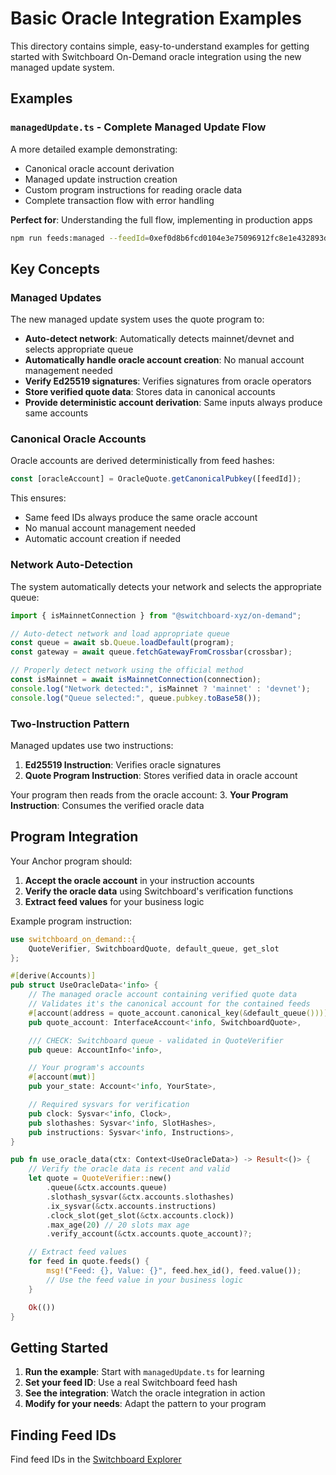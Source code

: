 # Basic Oracle Integration Examples

This directory contains simple, easy-to-understand examples for getting started with Switchboard On-Demand oracle integration using the new managed update system.

## Examples

### `managedUpdate.ts` - Complete Managed Update Flow
A more detailed example demonstrating:
- Canonical oracle account derivation
- Managed update instruction creation
- Custom program instructions for reading oracle data
- Complete transaction flow with error handling

**Perfect for**: Understanding the full flow, implementing in production apps

```bash
npm run feeds:managed --feedId=0xef0d8b6fcd0104e3e75096912fc8e1e432893da4f18faedaacca7e5875da620f
```

## Key Concepts

### Managed Updates
The new managed update system uses the quote program to:
- **Auto-detect network**: Automatically detects mainnet/devnet and selects appropriate queue
- **Automatically handle oracle account creation**: No manual account management needed
- **Verify Ed25519 signatures**: Verifies signatures from oracle operators
- **Store verified quote data**: Stores data in canonical accounts
- **Provide deterministic account derivation**: Same inputs always produce same accounts

### Canonical Oracle Accounts
Oracle accounts are derived deterministically from feed hashes:
```typescript
const [oracleAccount] = OracleQuote.getCanonicalPubkey([feedId]);
```

This ensures:
- Same feed IDs always produce the same oracle account
- No manual account management needed
- Automatic account creation if needed

### Network Auto-Detection
The system automatically detects your network and selects the appropriate queue:
```typescript
import { isMainnetConnection } from "@switchboard-xyz/on-demand";

// Auto-detect network and load appropriate queue
const queue = await sb.Queue.loadDefault(program);
const gateway = await queue.fetchGatewayFromCrossbar(crossbar);

// Properly detect network using the official method
const isMainnet = await isMainnetConnection(connection);
console.log("Network detected:", isMainnet ? 'mainnet' : 'devnet');
console.log("Queue selected:", queue.pubkey.toBase58());
```

### Two-Instruction Pattern
Managed updates use two instructions:
1. **Ed25519 Instruction**: Verifies oracle signatures
2. **Quote Program Instruction**: Stores verified data in oracle account

Your program then reads from the oracle account:
3. **Your Program Instruction**: Consumes the verified oracle data

## Program Integration

Your Anchor program should:

1. **Accept the oracle account** in your instruction accounts
2. **Verify the oracle data** using Switchboard's verification functions
3. **Extract feed values** for your business logic

Example program instruction:
```rust
use switchboard_on_demand::{
    QuoteVerifier, SwitchboardQuote, default_queue, get_slot
};

#[derive(Accounts)]
pub struct UseOracleData<'info> {
    // The managed oracle account containing verified quote data
    // Validates it's the canonical account for the contained feeds
    #[account(address = quote_account.canonical_key(&default_queue()))]
    pub quote_account: InterfaceAccount<'info, SwitchboardQuote>,

    /// CHECK: Switchboard queue - validated in QuoteVerifier
    pub queue: AccountInfo<'info>,

    // Your program's accounts
    #[account(mut)]
    pub your_state: Account<'info, YourState>,

    // Required sysvars for verification
    pub clock: Sysvar<'info, Clock>,
    pub slothashes: Sysvar<'info, SlotHashes>,
    pub instructions: Sysvar<'info, Instructions>,
}

pub fn use_oracle_data(ctx: Context<UseOracleData>) -> Result<()> {
    // Verify the oracle data is recent and valid
    let quote = QuoteVerifier::new()
        .queue(&ctx.accounts.queue)
        .slothash_sysvar(&ctx.accounts.slothashes)
        .ix_sysvar(&ctx.accounts.instructions)
        .clock_slot(get_slot(&ctx.accounts.clock))
        .max_age(20) // 20 slots max age
        .verify_account(&ctx.accounts.quote_account)?;

    // Extract feed values
    for feed in quote.feeds() {
        msg!("Feed: {}, Value: {}", feed.hex_id(), feed.value());
        // Use the feed value in your business logic
    }

    Ok(())
}
```

## Getting Started

1. **Run the example**: Start with `managedUpdate.ts` for learning
2. **Set your feed ID**: Use a real Switchboard feed hash
3. **See the integration**: Watch the oracle integration in action
4. **Modify for your needs**: Adapt the pattern to your program

## Finding Feed IDs

Find feed IDs in the [Switchboard Explorer](https://ondemand.switchboard.xyz/)